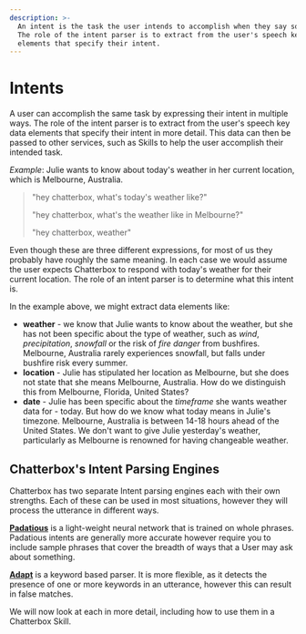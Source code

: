```yaml
---
description: >-
  An intent is the task the user intends to accomplish when they say something.
  The role of the intent parser is to extract from the user's speech key data
  elements that specify their intent.
---
```


# Intents

A user can accomplish the same task by expressing their intent in multiple ways. The role of the intent parser is to extract from the user's speech key data elements that specify their intent in more detail. This data can then be passed to other services, such as Skills to help the user accomplish their intended task.

_Example_: Julie wants to know about today's weather in her current location, which is Melbourne, Australia.

> "hey chatterbox, what's today's weather like?"
>
> "hey chatterbox, what's the weather like in Melbourne?"
>
> "hey chatterbox, weather"

Even though these are three different expressions, for most of us they probably have roughly the same meaning. In each case we would assume the user expects Chatterbox to respond with today's weather for their current location. The role of an intent parser is to determine what this intent is.

In the example above, we might extract data elements like:

* **weather** - we know that Julie wants to know about the weather, but she has not been specific about the type of weather, such as _wind_, _precipitation_, _snowfall_ or the risk of _fire danger_ from bushfires. Melbourne, Australia rarely experiences snowfall, but falls under bushfire risk every summer.
* **location** - Julie has stipulated her location as Melbourne, but she does not state that she means Melbourne, Australia. How do we distinguish this from Melbourne, Florida, United States?
* **date** - Julie has been specific about the _timeframe_ she wants weather data for - today. But how do we know what today means in Julie's timezone. Melbourne, Australia is between 14-18 hours ahead of the United States. We don't want to give Julie yesterday's weather, particularly as Melbourne is renowned for having changeable weather.

## Chatterbox's Intent Parsing Engines

Chatterbox has two separate Intent parsing engines each with their own strengths. Each of these can be used in most situations, however they will process the utterance in different ways.

[**Padatious**](https://github.com/HelloChatterbox/dev_documentation/tree/fa8dd19ece396fdac40a643e544472fe7433b789/docs/chatterbox-technologies/padatious.md) is a light-weight neural network that is trained on whole phrases. Padatious intents are generally more accurate however require you to include sample phrases that cover the breadth of ways that a User may ask about something.

[**Adapt**](https://github.com/HelloChatterbox/dev_documentation/tree/fa8dd19ece396fdac40a643e544472fe7433b789/docs/chatterbox-technologies/adapt/README.md) is a keyword based parser. It is more flexible, as it detects the presence of one or more keywords in an utterance, however this can result in false matches.

We will now look at each in more detail, including how to use them in a Chatterbox Skill.

